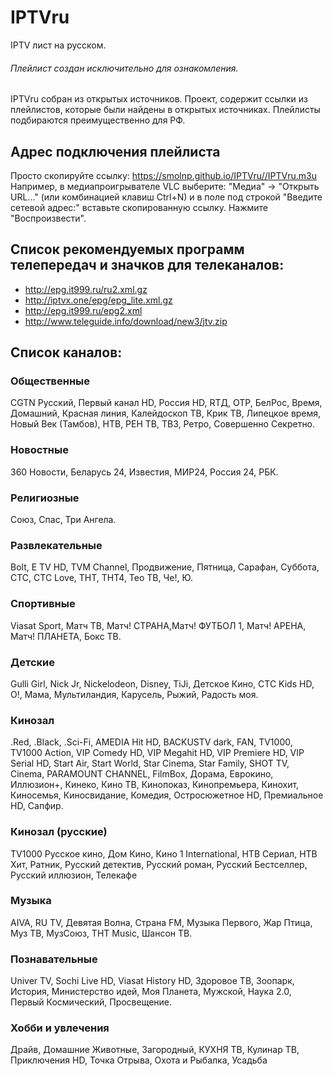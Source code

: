 # IPTVru
IPTV лист на русском.
###### Плейлист создан исключительно для ознакомления.
IPTVru собран из открытых источников. Проект, содержит ссылки из плейлистов, которые были найдены в открытых источниках. Плейлисты подбираются преимущественно для РФ.
## Адрес подключения плейлиста
Просто скопируйте ссылку: https://smolnp.github.io/IPTVru//IPTVru.m3u 
Например, в медиапроигрывателе VLC выберите: "Медиа" -> "Открыть URL..." (или комбинацией клавиш Ctrl+N) и в поле под строкой "Введите сетевой адрес:" вставьте скопированную ссылку. Нажмите "Воспроизвести".
## Список рекомендуемых программ телепередач и значков для телеканалов:
- http://epg.it999.ru/ru2.xml.gz
- http://iptvx.one/epg/epg_lite.xml.gz
- http://epg.it999.ru/epg2.xml
- http://www.teleguide.info/download/new3/jtv.zip
## Список каналов:
### Общественные
CGTN Русский, Первый канал HD, Россия HD, RTД, ОТР, БелРос, Время, Домашний, Красная линия, Калейдоскоп ТВ, Крик ТВ, Липецкое время, Новый Век (Тамбов), НТВ, РЕН ТВ, ТВ3, Ретро, Совершенно Секретно.
### Новостные
360 Новости, Беларусь 24, Известия, МИР24, Россия 24, РБК.
### Религиозные
Союз, Спас, Три Ангела.
### Развлекательные
Bolt, E TV HD, TVM Channel, Продвижение, Пятница, Сарафан, Суббота, СТС, СТС Love, ТНТ, ТНТ4, Тео ТВ, Че!, Ю.
### Спортивные
Viasat Sport, Матч ТВ, Матч! СТРАНА,Матч! ФУТБОЛ 1, Матч! АРЕНА, Матч! ПЛАНЕТА, Бокс ТВ.
### Детские
Gulli Girl, Nick Jr, Nickelodeon, Disney, TiJi, Детское Кино, СТС Kids HD, О!, Мама, Мультиландия, Карусель, Рыжий, Радость моя.
### Кинозал
.Red, .Black, .Sci-Fi, AMEDIA Hit HD, BACKUSTV dark, FAN, TV1000, TV1000 Action, VIP Comedy HD, VIP Megahit HD, VIP Premiere HD, VIP Serial HD, Start Air, Start World, Star Cinema, Star Family, SHOT TV, Cinema, PARAMOUNT CHANNEL, FilmBox, Дорама, Еврокино, Иллюзион+, Кинеко, Кино ТВ, Кинопоказ, Кинопремьера, Кинохит, Киносемья, Киносвидание, Комедия, Остросюжетное HD, Премиальное HD, Сапфир.
### Кинозал (русские)
TV1000 Русское кино, Дом Кино, Кино 1 International, НТВ Сериал, НТВ Хит, Ратник, Русский детектив, Русский роман, Русский Бестселлер, Русский иллюзион, Телекафе
### Музыка
AIVA, RU TV, Девятая Волна, Страна FM, Музыка Первого, Жар Птица, Муз ТВ, МузСоюз, ТНТ Music, Шансон ТВ.
### Познавательные
Univer TV, Sochi Live HD, Viasat History HD, Здоровое ТВ, Зоопарк, История, Министерство идей, Моя Планета, Мужской, Наука 2.0, Первый Космический, Просвещение.
### Хобби и увлечения
Драйв, Домашние Животные, Загородный, КУХНЯ ТВ, Кулинар ТВ, Приключения HD, Точка Отрыва, Охота и Рыбалка, Усадьба
